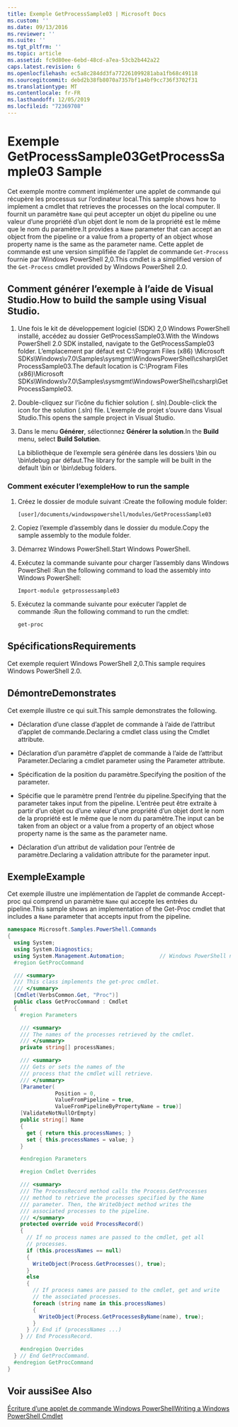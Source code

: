 ```yaml
---
title: Exemple GetProcessSample03 | Microsoft Docs
ms.custom: ''
ms.date: 09/13/2016
ms.reviewer: ''
ms.suite: ''
ms.tgt_pltfrm: ''
ms.topic: article
ms.assetid: fc9d80ee-6ebd-48cd-a7ea-53cb2b442a22
caps.latest.revision: 6
ms.openlocfilehash: ec5a8c284dd3fa772261099281aba1fb68c49118
ms.sourcegitcommit: debd2b38fb8070a7357bf1a4bf9cc736f3702f31
ms.translationtype: MT
ms.contentlocale: fr-FR
ms.lasthandoff: 12/05/2019
ms.locfileid: "72369708"
---
```

# <a name="getprocesssample03-sample"></a><span data-ttu-id="489d0-102">Exemple GetProcessSample03</span><span class="sxs-lookup"><span data-stu-id="489d0-102">GetProcessSample03 Sample</span></span>

<span data-ttu-id="489d0-103">Cet exemple montre comment implémenter une applet de commande qui récupère les processus sur l’ordinateur local.</span><span class="sxs-lookup"><span data-stu-id="489d0-103">This sample shows how to implement a cmdlet that retrieves the processes on the local computer.</span></span> <span data-ttu-id="489d0-104">Il fournit un paramètre `Name` qui peut accepter un objet du pipeline ou une valeur d’une propriété d’un objet dont le nom de la propriété est le même que le nom du paramètre.</span><span class="sxs-lookup"><span data-stu-id="489d0-104">It provides a `Name` parameter that can accept an object from the pipeline or a value from a property of an object whose property name is the same as the parameter name.</span></span> <span data-ttu-id="489d0-105">Cette applet de commande est une version simplifiée de l’applet de commande `Get-Process` fournie par Windows PowerShell 2,0.</span><span class="sxs-lookup"><span data-stu-id="489d0-105">This cmdlet is a simplified version of the `Get-Process` cmdlet provided by Windows PowerShell 2.0.</span></span>

## <a name="how-to-build-the-sample-using-visual-studio"></a><span data-ttu-id="489d0-106">Comment générer l’exemple à l’aide de Visual Studio.</span><span class="sxs-lookup"><span data-stu-id="489d0-106">How to build the sample using Visual Studio.</span></span>

1. <span data-ttu-id="489d0-107">Une fois le kit de développement logiciel (SDK) 2,0 Windows PowerShell installé, accédez au dossier GetProcessSample03.</span><span class="sxs-lookup"><span data-stu-id="489d0-107">With the Windows PowerShell 2.0 SDK installed, navigate to the GetProcessSample03 folder.</span></span> <span data-ttu-id="489d0-108">L’emplacement par défaut est C:\Program Files (x86) \Microsoft SDKs\Windows\v7.0\Samples\sysmgmt\WindowsPowerShell\csharp\GetProcessSample03.</span><span class="sxs-lookup"><span data-stu-id="489d0-108">The default location is C:\Program Files (x86)\Microsoft SDKs\Windows\v7.0\Samples\sysmgmt\WindowsPowerShell\csharp\GetProcessSample03.</span></span>

2. <span data-ttu-id="489d0-109">Double-cliquez sur l’icône du fichier solution (. sln).</span><span class="sxs-lookup"><span data-stu-id="489d0-109">Double-click the icon for the solution (.sln) file.</span></span> <span data-ttu-id="489d0-110">L’exemple de projet s’ouvre dans Visual Studio.</span><span class="sxs-lookup"><span data-stu-id="489d0-110">This opens the sample project in Visual Studio.</span></span>

3. <span data-ttu-id="489d0-111">Dans le menu **Générer**, sélectionnez **Générer la solution**.</span><span class="sxs-lookup"><span data-stu-id="489d0-111">In the **Build** menu, select **Build Solution**.</span></span>

    <span data-ttu-id="489d0-112">La bibliothèque de l’exemple sera générée dans les dossiers \bin ou \bin\debug par défaut.</span><span class="sxs-lookup"><span data-stu-id="489d0-112">The library for the sample will be built in the default \bin or \bin\debug folders.</span></span>

### <a name="how-to-run-the-sample"></a><span data-ttu-id="489d0-113">Comment exécuter l’exemple</span><span class="sxs-lookup"><span data-stu-id="489d0-113">How to run the sample</span></span>

1. <span data-ttu-id="489d0-114">Créez le dossier de module suivant :</span><span class="sxs-lookup"><span data-stu-id="489d0-114">Create the following module folder:</span></span>

    `[user]/documents/windowspowershell/modules/GetProcessSample03`

2. <span data-ttu-id="489d0-115">Copiez l’exemple d’assembly dans le dossier du module.</span><span class="sxs-lookup"><span data-stu-id="489d0-115">Copy the sample assembly to the module folder.</span></span>

3. <span data-ttu-id="489d0-116">Démarrez Windows PowerShell.</span><span class="sxs-lookup"><span data-stu-id="489d0-116">Start Windows PowerShell.</span></span>

4. <span data-ttu-id="489d0-117">Exécutez la commande suivante pour charger l’assembly dans Windows PowerShell :</span><span class="sxs-lookup"><span data-stu-id="489d0-117">Run the following command to load the assembly into Windows PowerShell:</span></span>

    `Import-module getprossessample03`

5. <span data-ttu-id="489d0-118">Exécutez la commande suivante pour exécuter l’applet de commande :</span><span class="sxs-lookup"><span data-stu-id="489d0-118">Run the following command to run the cmdlet:</span></span>

    `get-proc`

## <a name="requirements"></a><span data-ttu-id="489d0-119">Spécifications</span><span class="sxs-lookup"><span data-stu-id="489d0-119">Requirements</span></span>

<span data-ttu-id="489d0-120">Cet exemple requiert Windows PowerShell 2,0.</span><span class="sxs-lookup"><span data-stu-id="489d0-120">This sample requires Windows PowerShell 2.0.</span></span>

## <a name="demonstrates"></a><span data-ttu-id="489d0-121">Démontre</span><span class="sxs-lookup"><span data-stu-id="489d0-121">Demonstrates</span></span>

<span data-ttu-id="489d0-122">Cet exemple illustre ce qui suit.</span><span class="sxs-lookup"><span data-stu-id="489d0-122">This sample demonstrates the following.</span></span>

- <span data-ttu-id="489d0-123">Déclaration d’une classe d’applet de commande à l’aide de l’attribut d’applet de commande.</span><span class="sxs-lookup"><span data-stu-id="489d0-123">Declaring a cmdlet class using the Cmdlet attribute.</span></span>

- <span data-ttu-id="489d0-124">Déclaration d’un paramètre d’applet de commande à l’aide de l’attribut Parameter.</span><span class="sxs-lookup"><span data-stu-id="489d0-124">Declaring a cmdlet parameter using the Parameter attribute.</span></span>

- <span data-ttu-id="489d0-125">Spécification de la position du paramètre.</span><span class="sxs-lookup"><span data-stu-id="489d0-125">Specifying the position of the parameter.</span></span>

- <span data-ttu-id="489d0-126">Spécifie que le paramètre prend l’entrée du pipeline.</span><span class="sxs-lookup"><span data-stu-id="489d0-126">Specifying that the parameter takes input from the pipeline.</span></span> <span data-ttu-id="489d0-127">L’entrée peut être extraite à partir d’un objet ou d’une valeur d’une propriété d’un objet dont le nom de la propriété est le même que le nom du paramètre.</span><span class="sxs-lookup"><span data-stu-id="489d0-127">The input can be taken from an object or a value from a property of an object whose property name is the same as the parameter name.</span></span>

- <span data-ttu-id="489d0-128">Déclaration d’un attribut de validation pour l’entrée de paramètre.</span><span class="sxs-lookup"><span data-stu-id="489d0-128">Declaring a validation attribute for the parameter input.</span></span>

## <a name="example"></a><span data-ttu-id="489d0-129">Exemple</span><span class="sxs-lookup"><span data-stu-id="489d0-129">Example</span></span>

<span data-ttu-id="489d0-130">Cet exemple illustre une implémentation de l’applet de commande Accept-proc qui comprend un paramètre `Name` qui accepte les entrées du pipeline.</span><span class="sxs-lookup"><span data-stu-id="489d0-130">This sample shows an implementation of the Get-Proc cmdlet that includes a `Name` parameter that accepts input from the pipeline.</span></span>

```csharp
namespace Microsoft.Samples.PowerShell.Commands
{
  using System;
  using System.Diagnostics;
  using System.Management.Automation;           // Windows PowerShell namespace
  #region GetProcCommand

  /// <summary>
  /// This class implements the get-proc cmdlet.
  /// </summary>
  [Cmdlet(VerbsCommon.Get, "Proc")]
  public class GetProcCommand : Cmdlet
  {
    #region Parameters

    /// <summary>
    /// The names of the processes retrieved by the cmdlet.
    /// </summary>
    private string[] processNames;

    /// <summary>
    /// Gets or sets the names of the
    /// process that the cmdlet will retrieve.
    /// </summary>
    [Parameter(
               Position = 0,
               ValueFromPipeline = true,
               ValueFromPipelineByPropertyName = true)]
    [ValidateNotNullOrEmpty]
    public string[] Name
    {
      get { return this.processNames; }
      set { this.processNames = value; }
    }

    #endregion Parameters

    #region Cmdlet Overrides

    /// <summary>
    /// The ProcessRecord method calls the Process.GetProcesses
    /// method to retrieve the processes specified by the Name
    /// parameter. Then, the WriteObject method writes the
    /// associated processes to the pipeline.
    /// </summary>
    protected override void ProcessRecord()
    {
      // If no process names are passed to the cmdlet, get all
      // processes.
      if (this.processNames == null)
      {
        WriteObject(Process.GetProcesses(), true);
      }
      else
      {
        // If process names are passed to the cmdlet, get and write
        // the associated processes.
        foreach (string name in this.processNames)
        {
          WriteObject(Process.GetProcessesByName(name), true);
        }
      } // End if (processNames ...)
    } // End ProcessRecord.

    #endregion Overrides
  } // End GetProcCommand.
  #endregion GetProcCommand
}
```

## <a name="see-also"></a><span data-ttu-id="489d0-131">Voir aussi</span><span class="sxs-lookup"><span data-stu-id="489d0-131">See Also</span></span>

[<span data-ttu-id="489d0-132">Écriture d’une applet de commande Windows PowerShell</span><span class="sxs-lookup"><span data-stu-id="489d0-132">Writing a Windows PowerShell Cmdlet</span></span>](./writing-a-windows-powershell-cmdlet.md)
